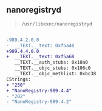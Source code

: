## nanoregistryd

> `/usr/libexec/nanoregistryd`

```diff

-989.4.2.0.0
-  __TEXT.__text: 0xf5a40
+989.4.4.0.0
+  __TEXT.__text: 0xf5a68
   __TEXT.__auth_stubs: 0x10a0
   __TEXT.__objc_stubs: 0x106c0
   __TEXT.__objc_methlist: 0xbc38
CStrings:
+ "250"
+ "NanoRegistry-989.4.4"
- "202"
- "NanoRegistry-989.4.2"

```
